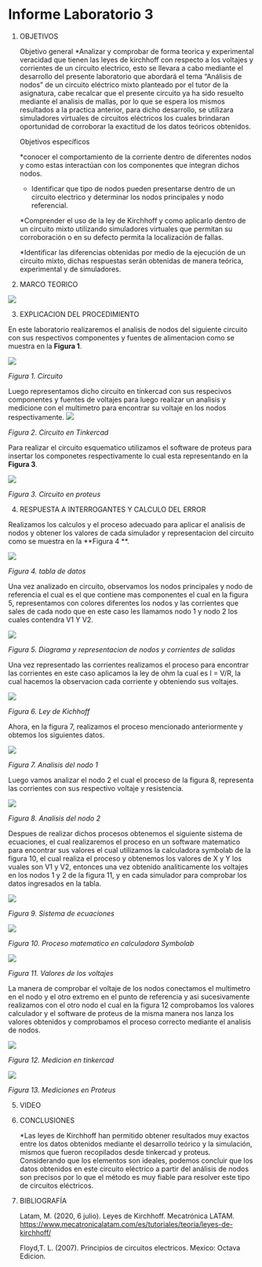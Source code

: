 # Informe Laboratorio 3
1. OBJETIVOS 

   Objetivo general
   *Analizar y comprobar de forma teorica y experimental veracidad que tienen las leyes de kirchhoff con respecto a los voltajes y corrientes de un circuito electrico, esto se llevara a cabo mediante el desarrollo del presente laboratorio  que abordará el tema “Análisis de nodos”  de un circuito eléctrico mixto planteado por el tutor de la asignatura, cabe recalcar que el presente circuito ya ha sido resuelto mediante el analisis de mallas, por lo que se espera los mismos resultados a la practica anterior, para dicho desarrollo, se utilizara simuladores virtuales de circuitos eléctricos los cuales brindaran oportunidad de corroborar la exactitud de los datos teóricos obtenidos.


   Objetivos específicos
    
    *conocer el comportamiento de la corriente dentro de diferentes nodos y como estas interactúan con los componentes que integran dichos nodos.
     
     * Identificar que tipo de nodos pueden presentarse dentro de un circuito electrico y determinar los nodos principales y nodo referencial.    
     
     *Comprender el uso de la ley de Kirchhoff y como aplicarlo dentro de un circuito mixto utilizando simuladores virtuales que permitan su corroboración o en su defecto permita la localización de fallas.
 
     *Identificar las diferencias obtenidas por medio de la ejecución de un circuito mixto, dichas respuestas serán obtenidas de manera teórica, experimental y de simuladores.


2. MARCO TEORICO

![](https://github.com/jlcastro5/Laboratorio3/blob/a33e1f34601b8068744b9030d64e3b3c137a83ab/MARCO.jpeg)
  
3. EXPLICACION DEL PROCEDIMIENTO

En este laboratorio realizaremos el analisis de nodos del siguiente circuito con sus respectivos componentes y fuentes de alimentacion como se muestra en la **Figura 1**.

![](https://github.com/jlcastro5/Laboratorio3/blob/2583bb8c7cf2447178f3fe92a5beaa3b86df9ab2/CIRCUITO.PNG)

*Figura 1. Circuito*

Luego representamos dicho circuito en tinkercad con sus respecivos componentes y fuentes de voltajes para luego realizar un analisis y medicione con el multimetro para encontrar su voltaje en los nodos respectivamente.
![](https://github.com/jlcastro5/Laboratorio3/blob/bda69e80fc8ed5a16bb9a66295868715f7d66fdd/PROTOBOAR.PNG)

*Figura 2. Circuito en Tinkercad*

Para realizar el circuito esquematico utilizamos el software de proteus para insertar los componetes respectivamente lo cual esta representando en la **Figura 3**.

![](https://github.com/jlcastro5/Laboratorio3/blob/bda69e80fc8ed5a16bb9a66295868715f7d66fdd/CIRCUITO1.PNG)

*Figura 3. Circuito en proteus*

4. RESPUESTA A INTERROGANTES Y CALCULO DEL ERROR

Realizamos los calculos y el proceso adecuado para aplicar el analisis de nodos y obtener los valores de cada simulador y representacion del circuito como se muestra en la **Figura 4 **.

![](https://github.com/jlcastro5/Laboratorio3/blob/c59425cac38cbc9931c7dffa830e76d706603858/TABLA.PNG)

*Figura 4. tabla de datos*

Una vez analizado en circuito, observamos los nodos principales y nodo de referencia el cual es el que contiene mas componentes el cual en la figura 5, representamos con colores diferentes los nodos y las corrientes que sales de cada nodo que en este caso les llamamos nodo 1 y nodo 2 los cuales contendra V1 Y V2.

![](https://github.com/jlcastro5/Laboratorio3/blob/c59425cac38cbc9931c7dffa830e76d706603858/InkedCIRCUITO_LI.jpg)

*Figura 5. Diagrama y representacion de nodos y corrientes de salidas*

Una vez representado las corrientes realizamos el proceso para encontrar las corrientes en este caso aplicamos la ley de ohm la cual es I = V/R, la cual hacemos la observacion cada corriente y obteniendo sus voltajes.

![](https://github.com/jlcastro5/Laboratorio3/blob/c59425cac38cbc9931c7dffa830e76d706603858/SUMATORIA_I.PNG)

*Figura 6. Ley de Kichhoff*

Ahora, en la figura 7, realizamos el proceso mencionado anteriormente y obtemos los siguientes datos.

![](https://github.com/jlcastro5/Laboratorio3/blob/c59425cac38cbc9931c7dffa830e76d706603858/NODO1.PNG)

*Figura 7. Analisis del nodo 1*

Luego vamos analizar el nodo 2 el cual el proceso de la figura 8, representa las corrientes con sus respectivo voltaje y resistencia.

![](https://github.com/jlcastro5/Laboratorio3/blob/c59425cac38cbc9931c7dffa830e76d706603858/NODO2.PNG)

*Figura 8. Analisis del nodo 2*

Despues de realizar dichos procesos obtenemos el siguiente sistema de ecuaciones, el cual realizaremos el proceso en un software matematico para encontrar sus valores el cual utilizamos la calculadora symbolab de la figura 10, el cual realiza el proceso y obtenemos los valores de X y Y los vuales son V1 y V2, entonces una vez obtenido analiticamente los voltajes en los nodos 1 y 2 de la figura 11, y en cada simulador para comprobar los datos ingresados en la tabla.

![](https://github.com/jlcastro5/Laboratorio3/blob/c59425cac38cbc9931c7dffa830e76d706603858/SISTEMAECUACIONES.PNG)

*Figura 9. Sistema de ecuaciones*

![](https://github.com/jlcastro5/Laboratorio3/blob/c59425cac38cbc9931c7dffa830e76d706603858/RESOLUCION.PNG)

*Figura 10. Proceso matematico en calculadora Symbolab*

![](https://github.com/jlcastro5/Laboratorio3/blob/c59425cac38cbc9931c7dffa830e76d706603858/VOLTAJES.PNG)

*Figura 11. Valores de los voltajes*

La manera de comprobar el voltaje de los nodos conectamos el multimetro en el nodo y el otro extremo en el punto de referencia y asi sucesivamente realizamos con el otro nodo el cual en la figura 12 comprobamos los valores calculador y el software de proteus de la misma manera nos lanza los valores obtenidos y comprobamos el proceso correcto mediante el analisis de nodos.

![](https://github.com/jlcastro5/Laboratorio3/blob/10811ca2ee871415c8862a3750c8cc1a82533ed0/NODOSTOTAL.PNG)

*Figura 12. Medicion en tinkercad*

![](https://github.com/jlcastro5/Laboratorio3/blob/10811ca2ee871415c8862a3750c8cc1a82533ed0/MEDICIONES.PNG)

*Figura 13. Mediciones en Proteus*


5. VIDEO

 

6. CONCLUSIONES

     *Las leyes de Kirchhoff han permitido obtener resultados muy exactos entre los datos obtenidos mediante el desarrollo teórico y la simulación, mismos que fueron recopilados desde tinkercad y proteus. Considerando que los elementos son ideales, podemos concluir que los datos obtenidos en este circuito eléctrico a partir del análisis de nodos son precisos por lo que el método es muy fiable para resolver este tipo de circuitos eléctricos.


7. BIBLIOGRAFÍA 

   Latam, M. (2020, 6 julio). Leyes de Kirchhoff. Mecatrónica LATAM. https://www.mecatronicalatam.com/es/tutoriales/teoria/leyes-de-kirchhoff/
   
   Floyd,T. L. (2007). Principios de circuitos electricos. Mexico: Octava Edicion.
 
